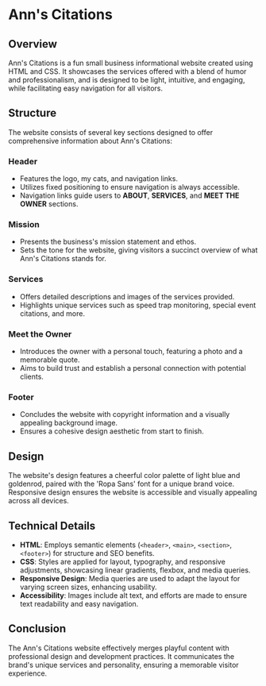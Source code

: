 # Ann's Citations

## Overview

Ann's Citations is a fun small business informational website created using HTML and CSS. It showcases the services offered with a blend of humor and professionalism, and is designed to be light, intuitive, and engaging, while facilitating easy navigation for all visitors.

## Structure

The website consists of several key sections designed to offer comprehensive information about Ann's Citations:

### Header

- Features the logo, my cats, and navigation links.
- Utilizes fixed positioning to ensure navigation is always accessible.
- Navigation links guide users to **ABOUT**, **SERVICES**, and **MEET THE OWNER** sections.

### Mission

- Presents the business's mission statement and ethos.
- Sets the tone for the website, giving visitors a succinct overview of what Ann's Citations stands for.

### Services

- Offers detailed descriptions and images of the services provided.
- Highlights unique services such as speed trap monitoring, special event citations, and more.

### Meet the Owner

- Introduces the owner with a personal touch, featuring a photo and a memorable quote.
- Aims to build trust and establish a personal connection with potential clients.

### Footer

- Concludes the website with copyright information and a visually appealing background image.
- Ensures a cohesive design aesthetic from start to finish.

## Design

The website's design features a cheerful color palette of light blue and goldenrod, paired with the 'Ropa Sans' font for a unique brand voice. Responsive design ensures the website is accessible and visually appealing across all devices.

## Technical Details

- **HTML**: Employs semantic elements (`<header>`, `<main>`, `<section>`, `<footer>`) for structure and SEO benefits.
- **CSS**: Styles are applied for layout, typography, and responsive adjustments, showcasing linear gradients, flexbox, and media queries.
- **Responsive Design**: Media queries are used to adapt the layout for varying screen sizes, enhancing usability.
- **Accessibility**: Images include alt text, and efforts are made to ensure text readability and easy navigation.

## Conclusion

The Ann's Citations website effectively merges playful content with professional design and development practices. It communicates the brand's unique services and personality, ensuring a memorable visitor experience.
